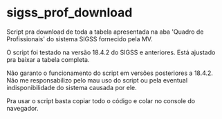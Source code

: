 # sigss_prof_download
Script pra download de toda a tabela apresentada na aba 'Quadro de Profissionais' do sistema SIGSS fornecido pela MV.

O script foi testado na versão 18.4.2 do SIGSS e anteriores. Está ajustado pra baixar a tabela completa.

Não garanto o funcionamento do script em versões posteriores a 18.4.2. Não me responsabilizo pelo mau uso do script ou pela eventual indisponibilidade do sistema causada por ele.

Pra usar o script basta copiar todo o código e colar no console do navegador.
